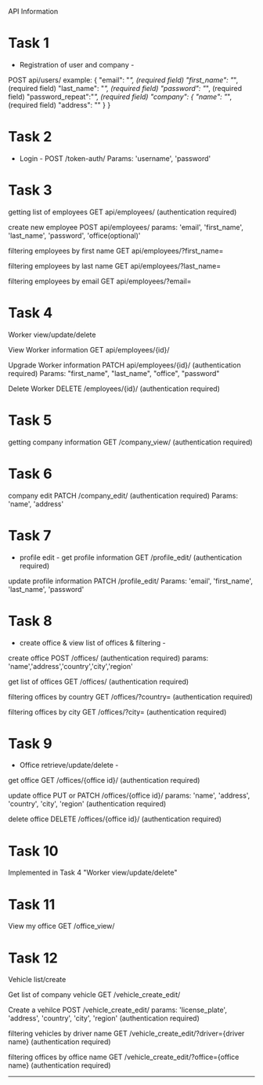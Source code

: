 API Information
# Task 1
- Registration of user and company -

POST api/users/
example:
{
    "email": "_", (required field)
    "first_name": "_", (required field)
    "last_name": "_", (required field)
    "password": "_", (required field)
    "password_repeat":"_", (required field)
    "company": {
        "name": "_", (required field)
        "address": ""
    }
}

# Task 2
 - Login -
POST /token-auth/
Params: 'username', 'password'

# Task 3
getting list of employees
GET api/employees/ (authentication required)

create new employee
POST api/employees/ 
params: 'email', 'first_name', 'last_name', 'password', 'office(optional)'

filtering employees by first name
GET api/employees/?first_name=

filtering employees by last name
GET api/employees/?last_name=

filtering employees by email
GET api/employees/?email=

# Task 4
Worker view/update/delete

View Worker information
GET api/employees/{id}/

Upgrade Worker information
PATCH api/employees/{id}/ (authentication required)
Params: "first_name", "last_name", "office", "password"

Delete Worker
DELETE /employees/{id}/ (authentication required)

# Task 5
getting company information 
GET /company_view/ (authentication required)

# Task 6
company edit
PATCH /company_edit/ (authentication required)
Params: 'name', 'address'

# Task 7
- profile edit -
get profile information
GET /profile_edit/ (authentication required)

update profile information
PATCH /profile_edit/
Params: 'email', 'first_name', 'last_name', 'password'

# Task 8
- create office & view list of offices & filtering -

create office 
POST /offices/ (authentication required)
params: 'name','address','country','city','region'

get list of offices 
GET /offices/ (authentication required)

filtering offices by country
GET /offices/?country= (authentication required)

filtering offices by city
GET /offices/?city= (authentication required)

# Task 9
- Office retrieve/update/delete -

get office
GET /offices/{office id}/ (authentication required)

update office
PUT or PATCH /offices/{office id}/
params: 'name', 'address', 'country', 'city', 'region' (authentication required)

delete office
DELETE /offices/{office id}/ (authentication required)

# Task 10
Implemented in Task 4 "Worker view/update/delete"

# Task 11
View my office
GET /office_view/

# Task 12
Vehicle list/create

Get list of company vehicle
GET /vehicle_create_edit/

Create a vehilce
POST /vehicle_create_edit/
params: 'license_plate', 'address', 'country', 'city', 'region' (authentication required)

filtering vehicles by driver name
GET /vehicle_create_edit/?driver={driver name} (authentication required)

filtering offices by office name
GET /vehicle_create_edit/?office={office name} (authentication required)
________________________________
